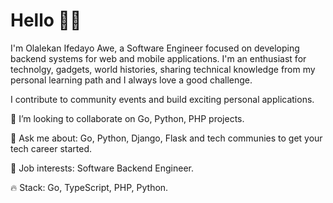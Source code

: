 # Hello 👋🏾
I'm Olalekan Ifedayo Awe, a Software Engineer focused on developing backend systems for web and mobile applications. I'm an enthusiast for technolgy, gadgets, world histories, sharing technical knowledge from my personal learning path and I always love a good challenge.

I contribute to community events and build exciting personal applications.

👯 I’m looking to collaborate on Go, Python, PHP projects.

💬 Ask me about: Go, Python, Django, Flask and tech communies to get your tech career started.

💼 Job interests: Software Backend Engineer.

🔥 Stack: Go, TypeScript, PHP, Python.
